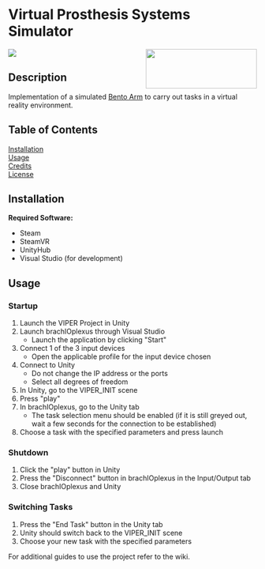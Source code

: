 # Virtual Prosthesis Systems Simulator
<p align="left"><img src="https://github.com/Gnarlywhale/VR-Bento-Arm/blob/master/img/logo.png"></img><img align="right" width="225" height="80" src="https://github.com/Gnarlywhale/VR-Bento-Arm/blob/master/img/blinclogo.png">
</p>

## Description
Implementation of a simulated [Bento Arm](https://blincdev.ca/the-bento-arm/overview/) to carry 
out tasks in a virtual reality environment. 

## Table of Contents 
[Installation](#installation)<br/>
[Usage](#usage)<br/>
[Credits](#credits)<br/>
[License](#licesne)<br/>
## Installation
**Required Software:**
- Steam
- SteamVR
- UnityHub
- Visual Studio (for development) 
## Usage 
### Startup
1) Launch the VIPER Project in Unity 
2) Launch brachIOplexus through Visual Studio 
    - Launch the application by clicking "Start" 
3) Connect 1 of the 3 input devices 
    - Open the applicable profile for the input device chosen 
4) Connect to Unity
    - Do not change the IP address or the ports
    - Select all degrees of freedom 
5) In Unity, go to the VIPER_INIT scene 
6) Press "play" 
7) In brachIOplexus, go to the Unity tab 
    - The task selection menu should be enabled (if it is still greyed out, wait a few seconds for the connection to be established) 
8) Choose a task with the specified parameters and press launch 

### Shutdown
1) Click the "play" button in Unity 
2) Press the "Disconnect" button in brachIOplexus in the Input/Output tab 
3) Close brachIOplexus and Unity 

### Switching Tasks 
1) Press the "End Task" button in the Unity tab 
2) Unity should switch back to the VIPER_INIT scene 
3) Choose your new task with the specified parameters 

For additional guides to use the project refer to the wiki. 
